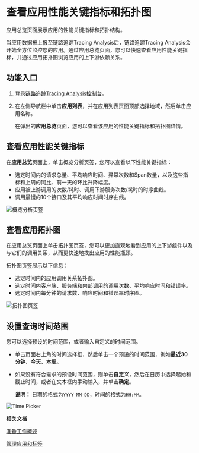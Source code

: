 # 查看应用性能关键指标和拓扑图

应用总览页面展示应用的性能关键指标和拓扑结构。

当应用数据被上报至链路追踪Tracing Analysis后，链路追踪Tracing Analysis会开始全方位监控您的应用。通过应用总览页面，您可以快速查看应用性能关键指标，并通过应用拓扑图浏览应用的上下游依赖关系。

## 功能入口

1.  登录[链路追踪Tracing Analysis控制台](https://tracing.console.aliyun.com/)。

2.  在左侧导航栏中单击**应用列表**，并在应用列表页面顶部选择地域，然后单击应用名称。

    在弹出的**应用总览**页面，您可以查看该应用的性能关键指标和拓扑图详情。


## 查看应用性能关键指标

在**应用总览**页面上，单击概览分析页签，您可以查看以下性能关键指标：

-   选定时间内的请求总量、平均响应时间、异常次数和Span数量，以及这些指标和上周的同比、前一天的环比升降幅度。
-   应用被上游调用的次数/耗时、调用下游服务次数/耗时的时序曲线。
-   调用最慢的10个接口及其平均响应时间时序曲线。

![概览分析页签](../images/p270002.png "概览分析页签")

## 查看应用拓扑图

在应用总览页面上单击拓扑图页签，您可以更加直观地看到应用的上下游组件以及与它们的调用关系，从而更快速地找出应用的性能瓶颈。

拓扑图页签展示以下信息：

-   选定时间内的应用调用关系拓扑图。
-   选定时间内客户端、服务端和内部调用的调用次数、平均响应时间和错误率。
-   选定时间内每分钟的请求数、响应时间和错误率时序图。

![拓扑图页签](../images/p270021.png "拓扑图页签")

## 设置查询时间范围

您可以选择预设的时间范围，或者输入自定义的时间范围。

-   单击页面右上角的时间选择框，然后单击一个预设的时间范围，例如**最近30分钟**、**今天**、**本周**。
-   如果没有符合需求的预设时间范围，则单击**自定义**，然后在日历中选择起始和截止时间，或者在文本框内手动输入，并单击**确定**。

    **说明：** 日期的格式为`YYYY-MM-DD`，时间的格式为`HH:MM`。


![Time Picker](../images/p53830.png "查询时间范围选择器")

**相关文档**  


[准备工作概述](/cn.zh-CN/准备工作/准备工作概述.md)

[管理应用和标签](/cn.zh-CN/控制台操作/应用管理/管理应用和标签.md)

